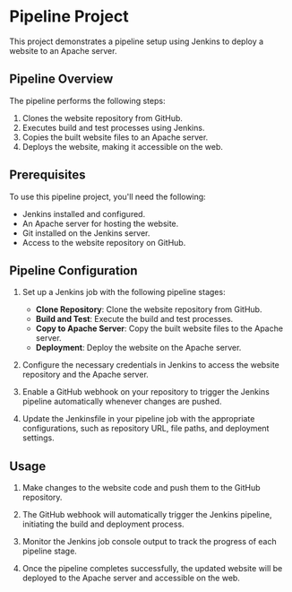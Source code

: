 # Pipeline Project

This project demonstrates a pipeline setup using Jenkins to deploy a website to an Apache server.

## Pipeline Overview

The pipeline performs the following steps:

1. Clones the website repository from GitHub.
2. Executes build and test processes using Jenkins.
3. Copies the built website files to an Apache server.
4. Deploys the website, making it accessible on the web.

## Prerequisites

To use this pipeline project, you'll need the following:

- Jenkins installed and configured.
- An Apache server for hosting the website.
- Git installed on the Jenkins server.
- Access to the website repository on GitHub.

## Pipeline Configuration

1. Set up a Jenkins job with the following pipeline stages:
   - **Clone Repository**: Clone the website repository from GitHub.
   - **Build and Test**: Execute the build and test processes.
   - **Copy to Apache Server**: Copy the built website files to the Apache server.
   - **Deployment**: Deploy the website on the Apache server.

2. Configure the necessary credentials in Jenkins to access the website repository and the Apache server.

3. Enable a GitHub webhook on your repository to trigger the Jenkins pipeline automatically whenever changes are pushed.

4. Update the Jenkinsfile in your pipeline job with the appropriate configurations, such as repository URL, file paths, and deployment settings.

## Usage

1. Make changes to the website code and push them to the GitHub repository.

2. The GitHub webhook will automatically trigger the Jenkins pipeline, initiating the build and deployment process.

3. Monitor the Jenkins job console output to track the progress of each pipeline stage.

4. Once the pipeline completes successfully, the updated website will be deployed to the Apache server and accessible on the web.

